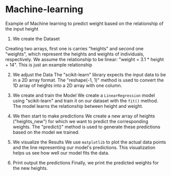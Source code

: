 # Machine-learning
Example of Machine learning to predict weight based on the relationship of the input height

1. We create the Dataset

Creating two arrays, first one is carries "heights" and second one "weights", which represent the heights and weights of individuals, respectively. We assume the relationship to be linear: "weight = 3.1 * height + 14". This is just an example relationship

2. We adjust the Data
The "scikit-learn" library expects the input data to be in a 2D array format. The "reshape(-1, 1)" method is used to convert the 1D array of heights into a 2D array with one column.

3. We create and train the Model
We create a `LinearRegression` model using "scikit-learn" and train it on our dataset with the `fit()` method. The model learns the relationship between height and weight.

4. We then start to make predictions
We create a new array of heights ("heights_new") for which we want to predict the corresponding weights. The "predict()" method is used to generate these predictions based on the model we trained.

5. We visualize the Results
We use `matplotlib` to plot the actual data points and the line representing our model's predictions. This visualization helps us see how well our model fits the data.

6. Print output the predictions
Finally, we print the predicted weights for the new heights.


